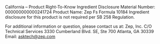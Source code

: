  
 
 
California – Product Right-To-Know Ingredient Disclosure 
Material Number: 000000000000241724 
Product Name: Zep Fs Formula 10184 
Ingredient disclosure for this product is not required per SB 258 Regulation. 
 
For additional information or question, please contact us at: 
Zep, Inc. 
C/O Technical Services 
3330 Cumberland Blvd. SE, Ste 700 
Atlanta, GA 30339 
Email: asktech@zep.com 
 
 
 
 
